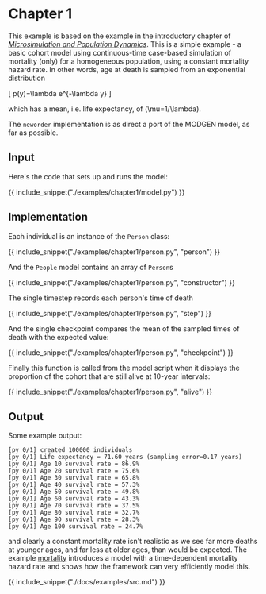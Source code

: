 # Chapter 1

This example is based on the example in the introductory chapter of [*Microsimulation and Population Dynamics*](../references.md). This is a simple example - a basic cohort model using continuous-time case-based simulation of mortality (only) for a homogeneous population, using a constant mortality hazard rate. In other words, age at death is sampled from an exponential distribution

\[
p(y)=\lambda e^{-\lambda y}
\]

which has a mean, i.e. life expectancy, of \(\mu=1/\lambda\).

The `neworder` implementation is as direct a port of the MODGEN model, as far as possible.

## Input

Here's the code that sets up and runs the model:

{{ include_snippet("./examples/chapter1/model.py") }}

## Implementation

Each individual is an instance of the `Person` class:

{{ include_snippet("./examples/chapter1/person.py", "person") }}

And the `People` model contains an array of `Person`s

{{ include_snippet("./examples/chapter1/person.py", "constructor") }}

The single timestep records each person's time of death

{{ include_snippet("./examples/chapter1/person.py", "step") }}

And the single checkpoint compares the mean of the sampled times of death with the expected value:

{{ include_snippet("./examples/chapter1/person.py", "checkpoint") }}

Finally this function is called from the model script when it displays the proportion of the cohort that are still alive at 10-year intervals:

{{ include_snippet("./examples/chapter1/person.py", "alive") }}

## Output

Some example output:

```text
[py 0/1] created 100000 individuals
[py 0/1] Life expectancy = 71.60 years (sampling error=0.17 years)
[py 0/1] Age 10 survival rate = 86.9%
[py 0/1] Age 20 survival rate = 75.6%
[py 0/1] Age 30 survival rate = 65.8%
[py 0/1] Age 40 survival rate = 57.3%
[py 0/1] Age 50 survival rate = 49.8%
[py 0/1] Age 60 survival rate = 43.3%
[py 0/1] Age 70 survival rate = 37.5%
[py 0/1] Age 80 survival rate = 32.7%
[py 0/1] Age 90 survival rate = 28.3%
[py 0/1] Age 100 survival rate = 24.7%
```
and clearly a constant mortality rate isn't realistic as we see far more deaths at younger ages, and far less at older ages, than would be expected. The example [mortality](./mortality.md) introduces a model with a time-dependent mortality hazard rate and shows how the framework can very efficiently model this.

{{ include_snippet("./docs/examples/src.md") }}
